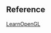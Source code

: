 
## Reference

[LearnOpenGL](https://learnopengl-cn.readthedocs.io/zh/latest/01%20Getting%20started/04%20Hello%20Triangle/)